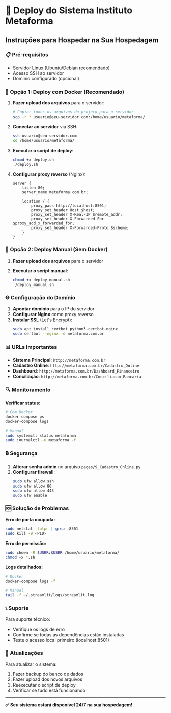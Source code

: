 # 🚀 Deploy do Sistema Instituto Metaforma

## Instruções para Hospedar na Sua Hospedagem

### 📋 Pré-requisitos

- Servidor Linux (Ubuntu/Debian recomendado)
- Acesso SSH ao servidor
- Domínio configurado (opcional)

### 🔧 Opção 1: Deploy com Docker (Recomendado)

1. **Fazer upload dos arquivos** para o servidor:
   ```bash
   # Copiar todos os arquivos do projeto para o servidor
   scp -r * usuario@seu-servidor.com:/home/usuario/metaforma/
   ```

2. **Conectar ao servidor** via SSH:
   ```bash
   ssh usuario@seu-servidor.com
   cd /home/usuario/metaforma/
   ```

3. **Executar o script de deploy**:
   ```bash
   chmod +x deploy.sh
   ./deploy.sh
   ```

4. **Configurar proxy reverso** (Nginx):
   ```nginx
   server {
       listen 80;
       server_name metaforma.com.br;
       
       location / {
           proxy_pass http://localhost:8501;
           proxy_set_header Host $host;
           proxy_set_header X-Real-IP $remote_addr;
           proxy_set_header X-Forwarded-For $proxy_add_x_forwarded_for;
           proxy_set_header X-Forwarded-Proto $scheme;
       }
   }
   ```

### 🔧 Opção 2: Deploy Manual (Sem Docker)

1. **Fazer upload dos arquivos** para o servidor

2. **Executar o script manual**:
   ```bash
   chmod +x deploy_manual.sh
   ./deploy_manual.sh
   ```

### 🌐 Configuração do Domínio

1. **Apontar domínio** para o IP do servidor
2. **Configurar Nginx** como proxy reverso
3. **Instalar SSL** (Let's Encrypt):
   ```bash
   sudo apt install certbot python3-certbot-nginx
   sudo certbot --nginx -d metaforma.com.br
   ```

### 📊 URLs Importantes

- **Sistema Principal**: `http://metaforma.com.br`
- **Cadastro Online**: `http://metaforma.com.br/Cadastro_Online`
- **Dashboard**: `http://metaforma.com.br/Dashboard_Financeiro`
- **Conciliação**: `http://metaforma.com.br/Conciliacao_Bancaria`

### 🔍 Monitoramento

**Verificar status:**
```bash
# Com Docker
docker-compose ps
docker-compose logs

# Manual
sudo systemctl status metaforma
sudo journalctl -u metaforma -f
```

### 🔒 Segurança

1. **Alterar senha admin** no arquivo `pages/9_Cadastro_Online.py`
2. **Configurar firewall**:
   ```bash
   sudo ufw allow ssh
   sudo ufw allow 80
   sudo ufw allow 443
   sudo ufw enable
   ```

### 🆘 Solução de Problemas

**Erro de porta ocupada:**
```bash
sudo netstat -tulpn | grep :8501
sudo kill -9 <PID>
```

**Erro de permissão:**
```bash
sudo chown -R $USER:$USER /home/usuario/metaforma/
chmod +x *.sh
```

**Logs detalhados:**
```bash
# Docker
docker-compose logs -f

# Manual
tail -f ~/.streamlit/logs/streamlit.log
```

### 📞 Suporte

Para suporte técnico:
- Verifique os logs de erro
- Confirme se todas as dependências estão instaladas
- Teste o acesso local primeiro (localhost:8501)

### 🔄 Atualizações

Para atualizar o sistema:
1. Fazer backup do banco de dados
2. Fazer upload dos novos arquivos
3. Reexecutar o script de deploy
4. Verificar se tudo está funcionando

---

**✅ Seu sistema estará disponível 24/7 na sua hospedagem!**